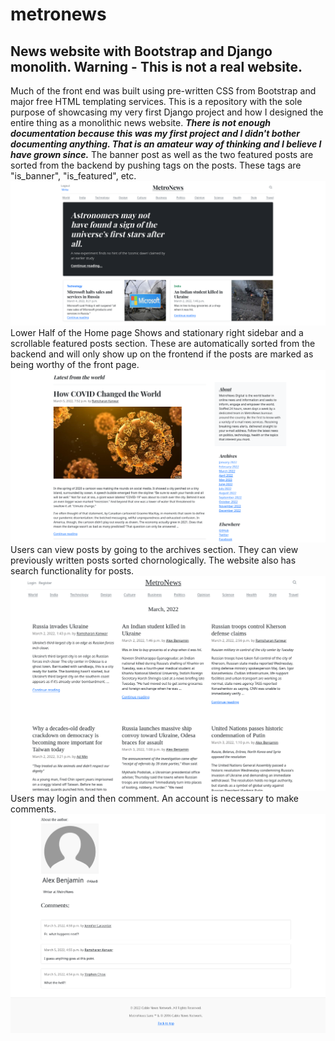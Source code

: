 # metronews
News website with Bootstrap and Django monolith.
Warning - This is not a real website.
---------------------------------------
Much of the front end was built using pre-written CSS from Bootstrap and major free HTML templating services.
This is a repository with the sole purpose of showcasing my very first Django project and how I designed the entire thing as a monolithic news website. 
***There is not enough documentation because this was my first project and I didn't bother documenting anything. That is an amateur way of thinking and I believe I have grown since.***
The banner post as well as the two featured posts are sorted from the backend by pushing tags on the posts. These tags are "is_banner", "is_featured", etc.
![Metronews - Home](https://github.com/ryonistic/metronews/blob/main/metronews_home.png?raw=true "Home Page screenshot")
Lower Half of the Home page
Shows and stationary right sidebar and a scrollable featured posts section. These are automatically sorted from the backend and will only show up on the frontend if the posts are marked as being worthy of the front page.
![Metronews - Home](https://github.com/ryonistic/metronews/blob/main/Home2.png?raw=true "Home Page screenshot")
Users can view posts by going to the archives section. They can view previously written posts sorted chornologically. The website also has search functionality for posts.
![Metronews - Home](https://github.com/ryonistic/metronews/blob/main/archive_view.png?raw=true "Archives screenshot")
Users may login and then comment. An account is necessary to make comments.
![Metronews - Home](https://github.com/ryonistic/metronews/blob/main/comments_view.png?raw=true "Comments area screenshot")

